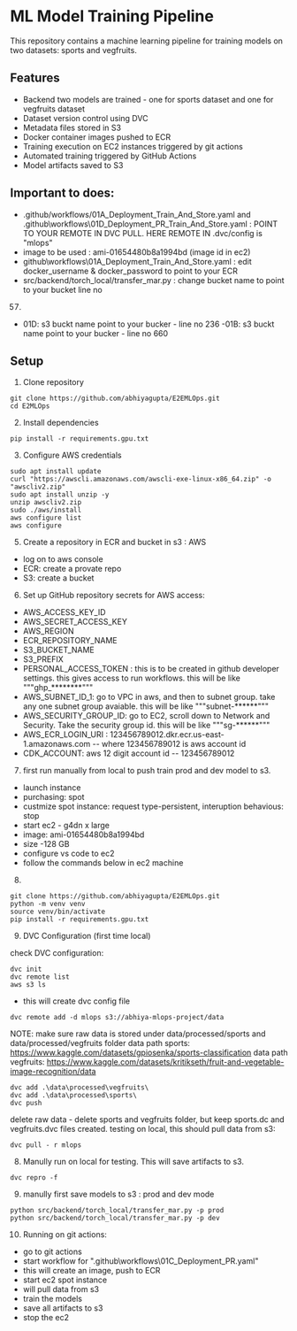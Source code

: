 # ML Model Training Pipeline
This repository contains a machine learning pipeline for training models on two datasets: sports and vegfruits. 

## Features

- Backend two models are trained - one for sports dataset and one for vegfruits dataset
- Dataset version control using DVC
- Metadata files stored in S3
- Docker container images pushed to ECR
- Training execution on EC2 instances triggered by git actions
- Automated training triggered by GitHub Actions
- Model artifacts saved to S3 

## Important to does:
- .github/workflows/01A_Deployment_Train_And_Store.yaml and .github\workflows\01D_Deployment_PR_Train_And_Store.yaml  :  POINT TO YOUR REMOTE IN DVC PULL. HERE REMOTE IN .dvc/config is "mlops"
- image to be used : ami-01654480b8a1994bd  (image id in ec2) 
- github\workflows\01A_Deployment_Train_And_Store.yaml : edit docker_username &   docker_password to point to your ECR
- src/backend/torch_local/transfer_mar.py : change bucket name to point to your bucket line no 
57.
- 01D: s3 buckt name point to your bucker - line no 236 
-01B: s3 buckt name point to your bucker - line no 660
## Setup

1. Clone repository 
``` 
git clone https://github.com/abhiyagupta/E2EMLOps.git 
cd E2MLOps
```

2. Install dependencies
```
pip install -r requirements.gpu.txt
```

3. Configure AWS credentials
```
sudo apt install update
curl "https://awscli.amazonaws.com/awscli-exe-linux-x86_64.zip" -o "awscliv2.zip"
sudo apt install unzip -y
unzip awscliv2.zip
sudo ./aws/install
aws configure list
aws configure
```

5. Create a repository in ECR and bucket in s3 : AWS

- log on to aws console
- ECR: create a provate repo
- S3: create a bucket

6. Set up GitHub repository secrets for AWS access:

- AWS_ACCESS_KEY_ID
- AWS_SECRET_ACCESS_KEY
- AWS_REGION
- ECR_REPOSITORY_NAME
- S3_BUCKET_NAME
- S3_PREFIX
- PERSONAL_ACCESS_TOKEN : this is to be created in github developer settings. this gives access to run workflows. this will be like """ghp_********"""
- AWS_SUBNET_ID_1: go to VPC in aws, and then to subnet group. take any one subnet group avaiable. this will be like """subnet-******"""
- AWS_SECURITY_GROUP_ID: go to EC2, scroll down to Network and Security. Take the security group id. this will be like """sg-******"""
- AWS_ECR_LOGIN_URI : 123456789012.dkr.ecr.us-east-1.amazonaws.com  -- where 123456789012 is aws account id
- CDK_ACCOUNT: aws 12 digit account id -- 123456789012 

7. first run manually from local to push train prod and dev model to s3.
- launch instance
- purchasing: spot
- custmize spot instance: request type-persistent, interuption behavious: stop
- start ec2 - g4dn x large
- image: ami-01654480b8a1994bd
- size -128 GB
- configure vs code to ec2
- follow the commands below in ec2 machine

8. 
```
git clone https://github.com/abhiyagupta/E2EMLOps.git
python -m venv venv
source venv/bin/activate
pip install -r requirements.gpu.txt 
```


9.  DVC Configuration (first time local)

check DVC configuration:
```
dvc init
dvc remote list 
aws s3 ls 
```
- this will create dvc config file
```
dvc remote add -d mlops s3://abhiya-mlops-project/data
```
NOTE: make sure raw data is stored under data/processed/sports and data/processed/vegfruits folder
data path sports: https://www.kaggle.com/datasets/gpiosenka/sports-classification
data path vegfruits: https://www.kaggle.com/datasets/kritikseth/fruit-and-vegetable-image-recognition/data

```
dvc add .\data\processed\vegfruits\
dvc add .\data\processed\sports\
dvc push
```
delete raw data - delete sports and vegfruits folder, but keep sports.dc and vegfruits.dvc files created.
testing on local, this should pull data from s3: 
```
dvc pull - r mlops  
```

8. Manully run on local for testing. This will save artifacts to s3. 
```
dvc repro -f
```

9. manully first save models to s3 : prod and dev mode
```
python src/backend/torch_local/transfer_mar.py -p prod
python src/backend/torch_local/transfer_mar.py -p dev
```

10. Running on git actions:
- go to git actions
- start workflow for ".github\workflows\01C_Deployment_PR.yaml"
- this will create an image, push to ECR
- start ec2 spot instance
- will pull data from s3
- train the models
- save all artifacts to s3
- stop the ec2 

